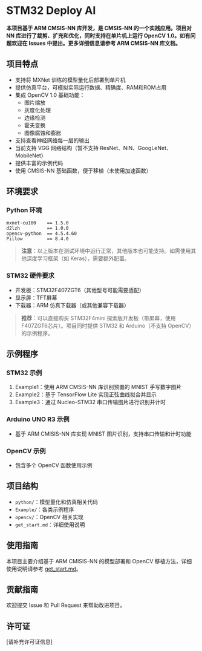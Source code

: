 # STM32 Deploy AI

**本项目基于 ARM CMSIS-NN 库开发，是 CMSIS-NN 的一个实践应用。项目对 NN 库进行了裁剪、扩充和优化，同时支持在单片机上运行 OpenCV 1.0。如有问题欢迎在 Issues 中提出。更多详细信息请参考 ARM CMSIS-NN 库文档。**

## 项目特点

- 支持将 MXNet 训练的模型量化后部署到单片机
- 提供仿真平台，可模拟实际运行数据、精确度、RAM和ROM占用
- 集成 OpenCV 1.0 基础功能：
  - 图片缩放
  - 灰度化处理
  - 边缘检测
  - 霍夫变换
  - 图像腐蚀和膨胀
- 支持查看神经网络每一层的输出
- 当前支持 VGG 网络结构（暂不支持 ResNet、NiN、GoogLeNet、MobileNet）
- 提供丰富的示例代码
- 使用 CMSIS-NN 基础函数，便于移植（未使用加速函数）

## 环境要求

### Python 环境
```
mxnet-cu100    == 1.5.0 
d2lzh          == 1.0.0
opencv-python  == 4.5.4.60
Pillow         == 8.4.0
```
> **注意**：以上版本在测试环境中运行正常，其他版本也可能支持。如需使用其他深度学习框架（如 Keras），需要额外配置。

### STM32 硬件要求
- 开发板：STM32F407ZGT6（其他型号可能需要适配）
- 显示屏：TFT屏幕
- 下载器：ARM 仿真下载器（或其他兼容下载器）

> **推荐**：可以直接购买 STM32F4mini 探索版开发板（带屏幕，使用F407ZGT6芯片）。项目同时提供 STM32 和 Arduino（不支持 OpenCV）的示例程序。

## 示例程序

### STM32 示例
1. Example1：使用 ARM CMSIS-NN 库识别预置的 MNIST 手写数字图片
2. Example2：基于 TensorFlow Lite 实现正弦曲线拟合并显示
3. Example3：通过 Nucleo-STM32 串口传输图片进行识别并计时

### Arduino UNO R3 示例
- 基于 ARM CMISIS-NN 库实现 MNIST 图片识别，支持串口传输和计时功能

### OpenCV 示例
- 包含多个 OpenCV 函数使用示例

## 项目结构

- `python/`：模型量化和仿真相关代码
- `Example/`：各类示例程序
- `opencv/`：OpenCV 相关实现
- `get_start.md`：详细使用说明

## 使用指南

本项目主要介绍基于 ARM CMISIS-NN 的模型部署和 OpenCV 移植方法，详细使用说明请参考 [get_start.md](get_start.md)。

## 贡献指南

欢迎提交 Issue 和 Pull Request 来帮助改进项目。

## 许可证

[请补充许可证信息]